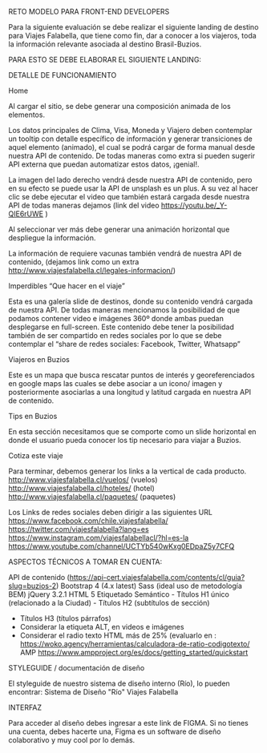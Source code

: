 	 	 		
			
RETO MODELO PARA FRONT-END DEVELOPERS
						
Para la siguiente evaluación se debe realizar el siguiente landing de destino para Viajes Falabella, que tiene como fin, dar a conocer a los viajeros, toda la información relevante asociada al destino Brasil-Buzios. 
					
PARA ESTO SE DEBE ELABORAR EL SIGUIENTE LANDING:
	




DETALLE DE FUNCIONAMIENTO
					
Home
				
Al cargar el sitio, se debe generar una composición animada de los elementos.

Los datos principales de Clima, Visa, Moneda y Viajero deben contemplar un tooltip con detalle específico de información y generar transiciones de aquel elemento (animado), el cual se podrá cargar de forma manual desde nuestra API de contenido. De todas maneras como extra si pueden sugerir API externa que puedan automatizar estos datos, ¡genial!.

La imagen del lado derecho vendrá desde nuestra API de contenido, pero en su efecto se puede usar la API de unsplash es un plus. A su vez al hacer clic se debe ejecutar el video que también estará cargada desde nuestra API de todas maneras dejamos (link del video https://youtu.be/_Y-QIE6rUWE )

Al seleccionar ver más debe generar una animación horizontal que despliegue la información.

La información de requiere vacunas también vendrá de nuestra API de contenido, (dejamos link como un extra http://www.viajesfalabella.cl/legales-informacion/)
			 				
	
		
			







Imperdibles “Que hacer en el viaje”
				
Esta es una galería slide de destinos, donde su contenido vendrá cargada de nuestra API. De todas maneras mencionamos la posibilidad de que podamos contener video e imágenes 360º donde ambas puedan desplegarse en full-screen.
Este contenido debe tener la posibilidad también de ser compartido en redes sociales por lo que se debe contemplar el “share de redes sociales: Facebook, Twitter, Whatsapp” 
			
                         

		
Viajeros en Buzios
				
Este es un mapa que busca rescatar puntos de interés y georeferenciados en google maps las cuales se debe asociar a un icono/ imagen y posteriormente asociarlas a una longitud y latitud cargada en nuestra API de contenido. 


                           








Tips en Buzios
				
En esta sección necesitamos que se comporte como un slide horizontal en donde el usuario pueda conocer los tip necesario para viajar a Buzios.
		




Cotiza este viaje
				
Para terminar, debemos generar los links a la vertical de cada producto. http://www.viajesfalabella.cl/vuelos/ (vuelos)
            http://www.viajesfalabella.cl/hoteles/ (hotel)
	http://www.viajesfalabella.cl/paquetes/ (paquetes)

Los Links de redes sociales deben dirigir a las siguientes URL https://www.facebook.com/chile.viajesfalabella/ https://twitter.com/viajesfalabella?lang=es https://www.instagram.com/viajesfalabellacl/?hl=es-la https://www.youtube.com/channel/UCTYb540wKxg0EDpaZ5y7CFQ
		

                           
			
					
ASPECTOS TÉCNICOS A TOMAR EN CUENTA:
	
					
API de contenido (https://api-cert.viajesfalabella.com/contents/cl/guia?slug=buzios-2)
Bootstrap 4 (4.x latest)
Sass (ideal uso de metodología BEM)
jQuery 3.2.1 
HTML 5
Etiquetado Semántico
           - Títulos H1 único (relacionado a la Ciudad)
 	- Títulos H2  (subtítulos de sección)
- Títulos H3  (títulos párrafos)
- Considerar la etiqueta ALT, en videos e imágenes
- Considerar el radio texto HTML más de 25%
 (evaluarlo en : https://woko.agency/herramientas/calculadora-de-ratio-codigotexto/
AMP
https://www.ampproject.org/es/docs/getting_started/quickstart

	

		
STYLEGUIDE / documentación de diseño
				
El styleguide de nuestro sistema de diseño interno (Río), lo pueden encontrar:
           Sistema de Diseño "Río" Viajes Falabella
		
				
		
INTERFAZ
				
Para acceder al diseño debes ingresar a este link de FIGMA.
Si no tienes una cuenta, debes hacerte una, Figma es un software de diseño     colaborativo y muy cool por lo demás.
		
				
					
